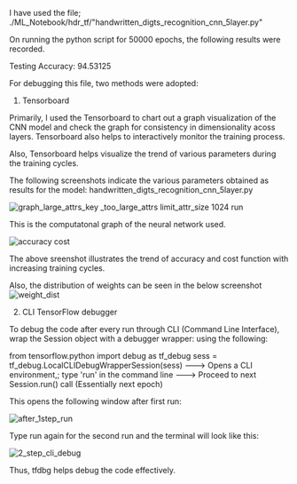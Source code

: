 I have used the file; ./ML_Notebook/hdr_tf/"handwritten_digts_recognition_cnn_5layer.py" 

On running the python script for 50000 epochs, the following results were recorded.

Testing Accuracy: 94.53125


For debugging this file, two methods were adopted:
1. Tensorboard

Primarily, I used the Tensorboard to chart out a graph visualization of the CNN model and check the graph for consistency in dimensionality acoss layers.
Tensorboard also helps to interactively monitor the training process. 

Also, Tensorboard helps visualize the trend of various parameters during the training cycles.

The following screenshots indicate the various parameters obtained as results for the model: handwritten_digts_recognition_cnn_5layer.py

![graph_large_attrs_key _too_large_attrs limit_attr_size 1024 run](https://user-images.githubusercontent.com/23459946/45798706-d296dd80-bc78-11e8-90b3-ef36c6eb50d6.png)

This is the computatonal graph of the neural network used.

![accuracy cost](https://user-images.githubusercontent.com/23459946/45798748-f9edaa80-bc78-11e8-9419-db2c5639e503.png)

The above sreenshot illustrates the trend of accuracy and cost function with increasing training cycles.

Also, the distribution of weights can be seen in the below screenshot
![weight_dist](https://user-images.githubusercontent.com/23459946/45798887-8b5d1c80-bc79-11e8-91ab-8b8ec4141b06.png)


2. CLI TensorFlow debugger

To debug the code after every run through CLI (Command Line Interface), wrap the Session object with a debugger wrapper:
using the following:

from tensorflow.python import debug as tf_debug
sess = tf_debug.LocalCLIDebugWrapperSession(sess) ---> Opens a CLI environment,; type 'run' in the command line ---> Proceed to next Session.run() call (Essentially next epoch)

This opens the following window after first run:

![after_1step_run](https://user-images.githubusercontent.com/23459946/45799120-63ba8400-bc7a-11e8-82cf-debe04a461b1.png)

Type run again for the second run and the terminal will look like this:

![2_step_cli_debug](https://user-images.githubusercontent.com/23459946/45799185-a3816b80-bc7a-11e8-82d1-31b2406e851a.png)

Thus, tfdbg helps debug the code effectively.

